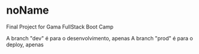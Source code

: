 # noName
Final Project for Gama FullStack Boot Camp

A branch "dev" é para o desenvolvimento, apenas
A branch "prod" é para o deploy, apenas

